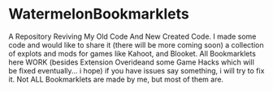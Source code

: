 # WatermelonBookmarklets
A Repository Reviving My Old Code And New Created Code. I made some code and would like to share it (there will be more coming soon) a collection of explots and mods for games like Kahoot, and Blooket. All Bookmarklets here WORK (besides Extension Overideand some Game Hacks which will be fixed eventually... i hope) if you have issues say something, i will try to fix it. Not ALL Bookmarklets are made by me, but most of them are.
